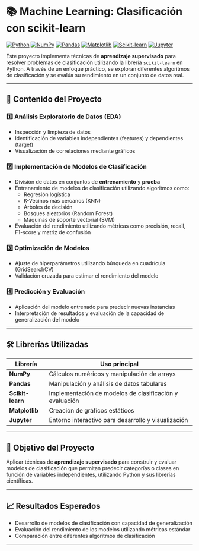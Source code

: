 # 📚 Machine Learning: Clasificación con scikit-learn

[![Python](https://img.shields.io/badge/Python-3670A0?style=flat&logo=python&logoColor=ffdd54)](https://www.python.org/)
[![NumPy](https://img.shields.io/badge/NumPy-013243?style=flat&logo=numpy&logoColor=white)](https://numpy.org/)
[![Pandas](https://img.shields.io/badge/Pandas-150458?style=flat&logo=pandas&logoColor=white)](https://pandas.pydata.org/)
[![Matplotlib](https://img.shields.io/badge/Matplotlib-11557c?style=flat&logo=matplotlib&logoColor=white)](https://matplotlib.org/)
[![Scikit-learn](https://img.shields.io/badge/Scikit--learn-F7931E?style=flat&logo=scikit-learn&logoColor=white)](https://scikit-learn.org/)
[![Jupyter](https://img.shields.io/badge/Jupyter-FF6F00?style=flat&logo=jupyter&logoColor=white)](https://jupyter.org/)

Este proyecto implementa técnicas de **aprendizaje supervisado** para resolver problemas de clasificación utilizando la librería `scikit-learn` en Python. A través de un enfoque práctico, se exploran diferentes algoritmos de clasificación y se evalúa su rendimiento en un conjunto de datos real.

---

## 🧠 Contenido del Proyecto

### 1️⃣ Análisis Exploratorio de Datos (EDA)
- Inspección y limpieza de datos
- Identificación de variables independientes (features) y dependientes (target)
- Visualización de correlaciones mediante gráficos

### 2️⃣ Implementación de Modelos de Clasificación
- División de datos en conjuntos de **entrenamiento** y **prueba**
- Entrenamiento de modelos de clasificación utilizando algoritmos como:
  - Regresión logística
  - K-Vecinos más cercanos (KNN)
  - Árboles de decisión
  - Bosques aleatorios (Random Forest)
  - Máquinas de soporte vectorial (SVM)
- Evaluación del rendimiento utilizando métricas como precisión, recall, F1-score y matriz de confusión

### 3️⃣ Optimización de Modelos
- Ajuste de hiperparámetros utilizando búsqueda en cuadrícula (GridSearchCV)
- Validación cruzada para estimar el rendimiento del modelo

### 4️⃣ Predicción y Evaluación
- Aplicación del modelo entrenado para predecir nuevas instancias
- Interpretación de resultados y evaluación de la capacidad de generalización del modelo

---

## 🛠️ Librerías Utilizadas
| Librería       | Uso principal                               |
|----------------|---------------------------------------------|
| **NumPy**      | Cálculos numéricos y manipulación de arrays |
| **Pandas**     | Manipulación y análisis de datos tabulares  |
| **Scikit-learn** | Implementación de modelos de clasificación y evaluación |
| **Matplotlib** | Creación de gráficos estáticos              |
| **Jupyter**    | Entorno interactivo para desarrollo y visualización |

---

## 🎯 Objetivo del Proyecto
Aplicar técnicas de **aprendizaje supervisado** para construir y evaluar modelos de clasificación que permitan predecir categorías o clases en función de variables independientes, utilizando Python y sus librerías científicas.

---

## 📈 Resultados Esperados
- Desarrollo de modelos de clasificación con capacidad de generalización
- Evaluación del rendimiento de los modelos utilizando métricas estándar
- Comparación entre diferentes algoritmos de clasificación

---


